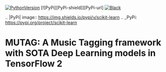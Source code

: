 [![PythonVersion][PythonVersion-shield]][PythonVersion-url]
[![PyPi][PyPi-shield]][PyPi-url]
[![Black][black-shield]][black-url]

.. |PyPi| image:: https://img.shields.io/pypi/v/scikit-learn
.. _PyPi: https://pypi.org/project/scikit-learn

# MUTAG: A Music Tagging framework with SOTA Deep Learning models in TensorFlow 2

[black-shield]: https://img.shields.io/badge/code%20style-black-000000.svg
[black-url]: https://github.com/psf/black

[PythonVersion-shield]: https://img.shields.io/badge/python-3.7-blue
[PythonVersion-url]: https://img.shields.io/badge/python-3.7-blue